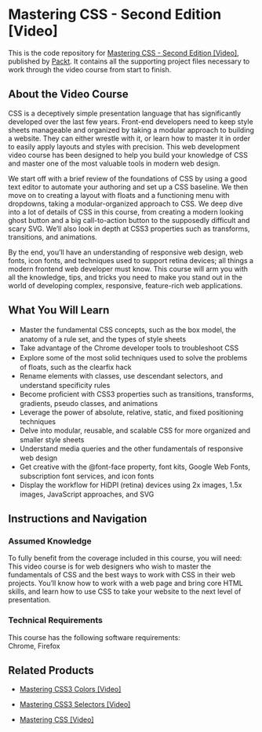 


# Mastering CSS - Second Edition [Video]
This is the code repository for [Mastering CSS - Second Edition [Video]](https://www.packtpub.com/web-development/mastering-css-second-edition-video?utm_source=github&utm_medium=repository&utm_campaign=9781787126794), published by [Packt](https://www.packtpub.com/?utm_source=github). It contains all the supporting project files necessary to work through the video course from start to finish.
## About the Video Course
CSS is a deceptively simple presentation language that has significantly developed over the last few years. Front-end developers need to keep style sheets manageable and organized by taking a modular approach to building a website. They can either wrestle with it, or learn how to master it in order to easily apply layouts and styles with precision. This web development video course has been designed to help you build your knowledge of CSS and master one of the most valuable tools in modern web design.

We start off with a brief review of the foundations of CSS by using a good text editor to automate your authoring and set up a CSS baseline. We then move on to creating a layout with floats and a functioning menu with dropdowns, taking a modular-organized approach to CSS. We deep dive into a lot of details of CSS in this course, from creating a modern looking ghost button and a big call-to-action button to the supposedly difficult and scary SVG. We’ll also look in depth at CSS3 properties such as transforms, transitions, and animations. 

By the end, you’ll have an understanding of responsive web design, web fonts, icon fonts, and techniques used to support retina devices; all things a modern frontend web developer must know. This course will arm you with all the knowledge, tips, and tricks you need to make you stand out in the world of developing complex, responsive, feature-rich web applications.

<H2>What You Will Learn</H2>
<DIV class=book-info-will-learn-text>
<UL>
<LI><SPAN style="LINE-HEIGHT: 20px; BACKGROUND-COLOR: transparent">Master the fundamental CSS concepts, such as the box model, the anatomy of a rule set, and the types of style sheets</SPAN> 
<LI><SPAN style="LINE-HEIGHT: 20px; BACKGROUND-COLOR: transparent">Take advantage of the Chrome developer tools to troubleshoot CSS</SPAN> 
<LI><SPAN style="LINE-HEIGHT: 20px; BACKGROUND-COLOR: transparent">Explore some of the most solid techniques used to solve the problems of floats, such as the clearfix hack</SPAN> 
<LI><SPAN style="LINE-HEIGHT: 20px; BACKGROUND-COLOR: transparent">Rename elements with classes, use descendant selectors, and understand specificity rules</SPAN> 
<LI><SPAN style="LINE-HEIGHT: 20px; BACKGROUND-COLOR: transparent">Become proficient with CSS3 properties such as transitions, transforms, gradients, pseudo classes, and animations</SPAN> 
<LI><SPAN style="LINE-HEIGHT: 20px; BACKGROUND-COLOR: transparent">Leverage the power of absolute, relative, static, and fixed positioning techniques</SPAN> 
<LI><SPAN style="LINE-HEIGHT: 20px; BACKGROUND-COLOR: transparent">Delve into modular, reusable, and scalable CSS for more organized and smaller style sheets</SPAN> 
<LI><SPAN style="LINE-HEIGHT: 20px; BACKGROUND-COLOR: transparent">Understand media queries and the other fundamentals of responsive web design</SPAN> 
<LI><SPAN style="LINE-HEIGHT: 20px; BACKGROUND-COLOR: transparent">Get creative with the @font-face property, font kits, Google Web Fonts, subscription font services, and icon fonts</SPAN> 
<LI><SPAN style="LINE-HEIGHT: 20px; BACKGROUND-COLOR: transparent">Display the workflow for HiDPI (retina) devices using 2x images, 1.5x images, JavaScript approaches, and SVG</SPAN> </LI></UL></DIV>

## Instructions and Navigation
### Assumed Knowledge
To fully benefit from the coverage included in this course, you will need:<br/>
This video course is for web designers who wish to master the fundamentals of CSS and the best ways to work with CSS in their web projects. You’ll know how to work with a web page and bring core HTML skills, and learn how to use CSS to take your website to the next level of presentation.
### Technical Requirements
This course has the following software requirements:<br/>
Chrome, Firefox

## Related Products
* [Mastering CSS3 Colors [Video]](https://www.packtpub.com/web-development/mastering-css3-colors-video?utm_source=github&utm_medium=repository&utm_campaign=9781786467188)

* [Mastering CSS3 Selectors [Video]](https://www.packtpub.com/web-development/mastering-css3-selectors-video?utm_source=github&utm_medium=repository&utm_campaign=9781786469724)

* [Mastering CSS [Video]](https://www.packtpub.com/web-development/mastering-css-video?utm_source=github&utm_medium=repository&utm_campaign=9781784391874)

